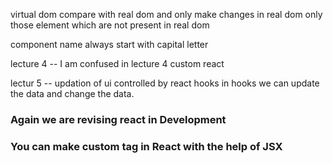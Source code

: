 virtual dom compare with real dom and only make changes in real dom only those element which are not present in real dom 

component name always start with capital letter

lecture 4 -- I am confused in lecture 4 custom react

lectur 5 -- updation of ui controlled by react hooks  in hooks we can update the data and change the data.

### Again we are revising react in Development


### You can make custom tag in React with the help of JSX